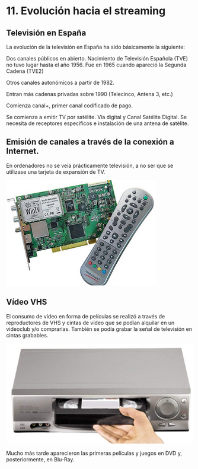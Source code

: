# 11. Evolución hacia el streaming

## Televisión en España

La evolución de la televisión en España ha sido básicamente la siguiente:

Dos canales públicos en abierto. Nacimiento de Televisión Española (TVE) no tuvo lugar hasta el año 1956. Fue en 1965 cuando apareció la Segunda Cadena (TVE2)

Otros canales autonómicos a partir de 1982.

Entran más cadenas privadas sobre 1990 (Telecinco, Antena 3, etc.)

Comienza canal+, primer canal codificado de pago.

Se comienza a emitir TV por satélite. Vía digital y Canal Satélite Digital. Se necesita de receptores específicos e instalación de una antena de satélite.

## Emisión de canales a través de la conexión a Internet.

En ordenadores no se veía prácticamente televisión, a no ser que se utilizase una tarjeta de expansión de TV.

<img src="media/image55.png" id="image55">

## Vídeo VHS

El consumo de vídeo en forma de películas se realizó a través de reproductores de VHS y cintas de vídeo que se podían alquilar en un videoclub y/o comprarlas. También se podía grabar la señal de televisión en cintas grabables.

<img src="media/image56.jpeg" id="image56">

Mucho más tarde aparecieron las primeras películas y juegos en DVD y, posteriormente, en Blu-Ray.
